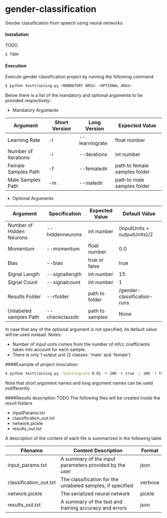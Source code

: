 # gender-classification
Gender classification from speech using neural networks

#### Installation
TODO

```bash
$ TODO
```
#### Execution
Execute gender classification project by running the following command

```bash
$ python testtraining.py <MANDATORY ARGS> <OPTIONAL ARGS>
```

Below there is a list of the mandatory and optional arguments to be provided respectively:

* Mandatory Arguments

| Argument                        |Short Version        | Long Version             | Expected Value                  |
|---------------------------------|---------------------|--------------------------|---------------------------------|
| Learning Rate                   |     -l              |    --learningrate        |          float number           |
| Number of Iterations            |     -i              |    --iterations          |          int number             |
| Female Samples Path             |     -f              |    --femaledir           |  path to female samples folder  |
| Male Samples Path               |     -m              |    --maledir             |  path to male samples folder    |

* Optional Arguments

| Argument                                 | Specification        |Expected Value        |Default Value                   |
|------------------------------------------|--------------------- |----------------------|--------------------------------|
| Number of Hidden Neurons                 |    --hiddenneurons   |          int number  | (inputUnits + outputUnits)/2   |
| Momentum                                 |--momentum            | float number         |   0.0                          |
| Bias                                     |--bias                | true or false        |   true                         |
| Signal Length                            |--signallength        | int number           |   15                           |
| Signal Count                             |--signalcount         | int number           |   1                            |
| Results Folder                           |--rfolder             | path to folder       |  /gender-classification-runs   |
| Unlabeled samples Path                   |--checkclassdir       | path to samples      |  None                          |


In case that any of the optional argument is not specified, its default value will be used instead.
Notes:
  * Number of input units comes from the number of mfcc coefficients taken into account for each sample.
  * There is only 1 output unit (2 classes: 'male' and 'female')

####Example of project invocation:

```bash
$ python testtraining.py -learningrate 0.01 -h 100 -b true -i 100 -f female -m male --rfolder my-classification-results
```
Note that short argument names and long argument names can be used indifferently


####Results description TODO
The following files will be created inside the result folders
* inputParams.txt
* classification_out.txt
* network.pickle
* results_out.txt

A description of the content of each file is summarized in the following table

|       Filename            |             Content Description                           |        Format          |
|---------------------------|-----------------------------------------------------------|------------------------|
| input_params.txt          | A summary of the input parameters provided by the user    | json                   |
| classification_out.txt    | The classification for the unlabeled samples, if specified| verbose                |
| network.pickle            | The serialized neural network                             | pickle                 |
| results_out.txt           | A summary of the test and training accuracy and errors    | json                   |

